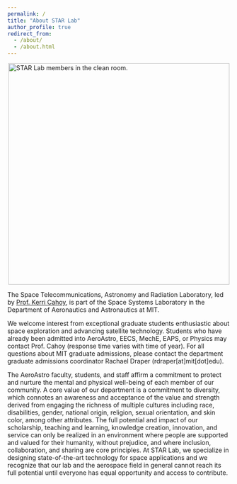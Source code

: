 ```yaml
---
permalink: /
title: "About STAR Lab"
author_profile: true
redirect_from: 
  - /about/
  - /about.html
---
```

<!-- ![This is an example image](/images/clean_room.jpg) -->
<!-- <img src="/images/clean_room.jpg" alt="This is an example image" width="600"/> -->
<!-- <img src="/images/clean_room.jpg" alt="STAR Lab members in the clean room." style="width:70%; margin-left:auto; margin-right:auto; display:block;"/> -->
<!-- <div style="width: 70%; margin: 0 auto;">
    <img src="/images/clean_room.jpg" alt="STAR Lab members in the clean room." style="width:100%;">
</div> -->
<img src="{{ base_path }}/images/clean_room.jpg" alt="STAR Lab members in the clean room." width="500" style="display: block; margin-left: auto; margin-right: auto;" />

<!-- ![STAR Lab members in the clean room.]({{ base_path }}/images/clean_room.jpg){: .align-center-image } -->



The Space Telecommunications, Astronomy and Radiation Laboratory, led by [Prof. Kerri Cahoy](https://aeroastro.mit.edu/people/kerri-cahoy/), is part of the Space Systems Laboratory in the Department of Aeronautics and Astronautics at MIT.

We welcome interest from exceptional graduate students enthusiastic about space exploration and advancing satellite technology. Students who have already been admitted into AeroAstro, EECS, MechE, EAPS, or Physics may contact Prof. Cahoy (response time varies with time of year). For all questions about MIT graduate admissions, please contact the department graduate admissions coordinator Rachael Draper (rdraper[at]mit[dot]edu).

The AeroAstro faculty, students, and staff affirm a commitment to protect and nurture the mental and physical well-being of each member of our community. A core value of our department is a commitment to diversity, which connotes an awareness and acceptance of the value and strength derived from engaging the richness of multiple cultures including race, disabilities, gender, national origin, religion, sexual orientation, and skin color, among other attributes. The full potential and impact of our scholarship, teaching and learning, knowledge creation, innovation, and service can only be realized in an environment where people are supported and valued for their humanity, without prejudice, and where inclusion, collaboration, and sharing are core principles. At STAR Lab, we specialize in designing state-of-the-art technology for space applications and we recognize that our lab and the aerospace field in general cannot reach its full potential until everyone has equal opportunity and access to contribute.
